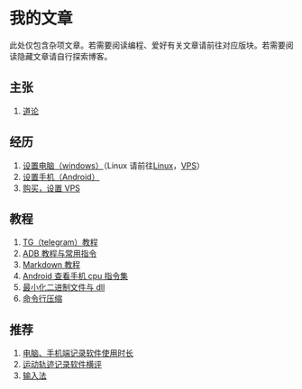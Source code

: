# 我的文章
此处仅包含杂项文章。若需要阅读编程、爱好有关文章请前往对应版块。若需要阅读隐藏文章请自行探索博客。
## 主张
1. [道论](./worldview.md)
## 经历
1. [设置电脑（windows）](./computer_setting.md)（Linux 请前往[Linux](../coding/linux.md)，[VPS](./vps.md)）
2. [设置手机（Android）](./mobile_setting.md)
3. [购买，设置 VPS](./vps.md)
## 教程
1. [TG（telegram）教程](./telegram.md)
2. [ADB 教程与常用指令](./adb.md)
3. [Markdown 教程](./markdown.md)
5. [Android 查看手机 cpu 指令集](./Android_ISA.md)
6. [最小化二进制文件与 dll](./minimize_exe.md)
7. [命令行压缩](./cli_compress.md)
## 推荐
1. [电脑、手机端记录软件使用时长](./time_record.md)
2. [运动轨迹记录软件横评](./track_record.md)
3. [输入法](./input_method.md)

<!-- 7. [Potplayer 设置](./potplayer_setting.md) -->